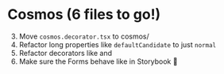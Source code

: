 # Cosmos (6 files to go!)

3. Move `cosmos.decorator.tsx` to cosmos/
4. Refactor long properties like `defaultCandidate` to just `normal`
5. Refactor decorators like <MagicRouter> and <BrowserRouter>
6. Make sure the Forms behave like in Storybook 🚨
